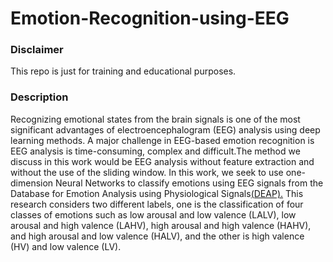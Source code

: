 # Emotion-Recognition-using-EEG
<h3>Disclaimer</h3>
</strong></p>This repo is just for training and educational purposes.</strong></p>
<h3>Description</h3>
</strong></p>Recognizing emotional states from the brain signals is one of the most significant advantages of electroencephalogram (EEG) analysis using deep learning methods. A major challenge in EEG-based emotion recognition is EEG analysis is time-consuming, complex and difficult.The method we discuss in this work would be EEG analysis without feature extraction and without the use of the sliding window. In this work, we seek to use one-dimension Neural Networks to classify emotions using EEG signals from the Database for Emotion Analysis using Physiological Signals<a href="https://www.eecs.qmul.ac.uk/mmv/datasets/deap/"_blank" rel="noopener noreferrer">(DEAP).</a> This research considers two different labels, one is the classification of four classes of emotions such as low arousal and low valence (LALV), low arousal and high valence (LAHV), high arousal and high valence (HAHV), and high arousal and low valence (HALV), and the other is high valence (HV) and low valence (LV).</strong></p>
